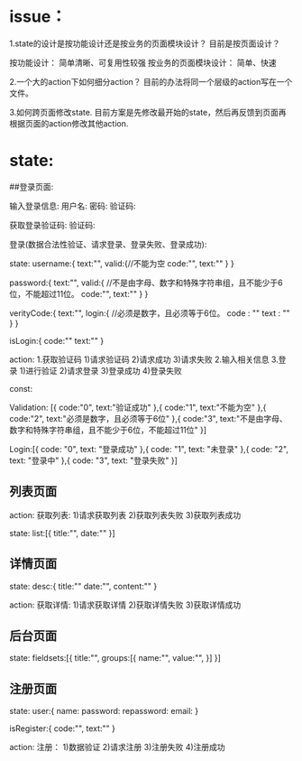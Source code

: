# issue：
1.state的设计是按功能设计还是按业务的页面模块设计？
  目前是按页面设计？

  按功能设计：
    简单清晰、可复用性较强
  按业务的页面模块设计：
    简单、快速

2.一个大的action下如何细分action？
  目前的办法将同一个层级的action写在一个文件。

3.如何跨页面修改state.
  目前方案是先修改最开始的state，然后再反馈到页面再根据页面的action修改其他action.


# state:

##登录页面:

  输入登录信息:
    用户名:
    密码:
    验证码:

  获取登录验证码:
    验证码:

  登录(数据合法性验证、请求登录、登录失败、登录成功):


state:
  username:{
    text:"",
    valid:{//不能为空
      code:"",
      text:""
    }
  }

  password:{
    text:"",
    valid:{ //不是由字母、数字和特殊字符串组，且不能少于6位，不能超过11位。
      code:"",
      text:""
    }
  }
  

  verityCode:{
    text:"",
    login:{ //必须是数字，且必须等于6位。
      code : ""
      text : ""
    }
  }
  
  isLogin:{
    code:""
    text:""
  }

action:
  1.获取验证码
    1)请求验证码
    2)请求成功
    3)请求失败
  2.输入相关信息
  3.登录
    1)进行验证
    2)请求登录
    3)登录成功
    4)登录失败

const:

  Validation:
    [{
      code:"0",
      text:"验证成功"
    },{
      code:"1",
      text:"不能为空"
    },{
      code:"2",
      text:"必须是数字，且必须等于6位"
    },{
      code:"3",
      text:"不是由字母、数字和特殊字符串组，且不能少于6位，不能超过11位"
    }]

  Login:[{
    code: "0",
    text: "登录成功"
  },{
    code: "1",
    text: "未登录"
  },{
    code: "2",
    text: "登录中"
  },{
    code: "3",
    text: "登录失败"
  }]


## 列表页面
  
action:
  获取列表:
  1)请求获取列表
  2)获取列表失败
  3)获取列表成功

state:
  list:[{
    title:"",
    date:""
  }]

## 详情页面

state:
  desc:{
    title:""
    date:"",
    content:""
  }

action:
  获取详情:
  1)请求获取详情
  2)获取详情失败
  3)获取详情成功

## 后台页面

state:
  fieldsets:[{
    title:"",
    groups:[{
      name:"",
      value:"",
    }]
  }]

## 注册页面

state:
  user:{
    name:
    password:
    repassword:
    email:
  }

  isRegister:{
    code:"",
    text:""
  }

action:
  注册：
  1)数据验证
  2)请求注册
  3)注册失败
  4)注册成功












  













